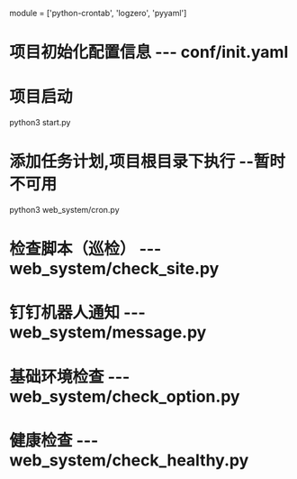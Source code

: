 module = ['python-crontab', 'logzero', 'pyyaml']

# 项目初始化配置信息    --- conf/init.yaml

# 项目启动
python3 start.py

# 添加任务计划,项目根目录下执行 --暂时不可用
python3 web_system/cron.py


# 检查脚本（巡检）  --- web_system/check_site.py
# 钉钉机器人通知    --- web_system/message.py
# 基础环境检查      --- web_system/check_option.py
# 健康检查          --- web_system/check_healthy.py